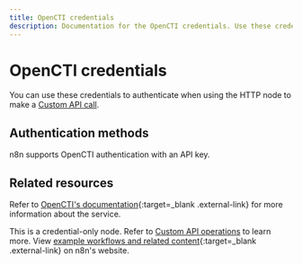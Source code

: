 ```yaml
---
title: OpenCTI credentials
description: Documentation for the OpenCTI credentials. Use these credentials to authenticate OpenCTI in n8n, a workflow automation platform.
---
```


# OpenCTI credentials

You can use these credentials to authenticate when using the HTTP node to make a [Custom API call](/integrations/custom-operations/).

## Authentication methods

n8n supports OpenCTI authentication with an API key.

## Related resources

Refer to [OpenCTI's documentation](https://docs.opencti.io/5.7.X/deployment/integrations/){:target=_blank .external-link} for more information about the service.

This is a credential-only node. Refer to [Custom API operations](/integrations/custom-operations/) to learn more. View [example workflows and related content](https://n8n.io/integrations/opencti/){:target=_blank .external-link} on n8n's website.
